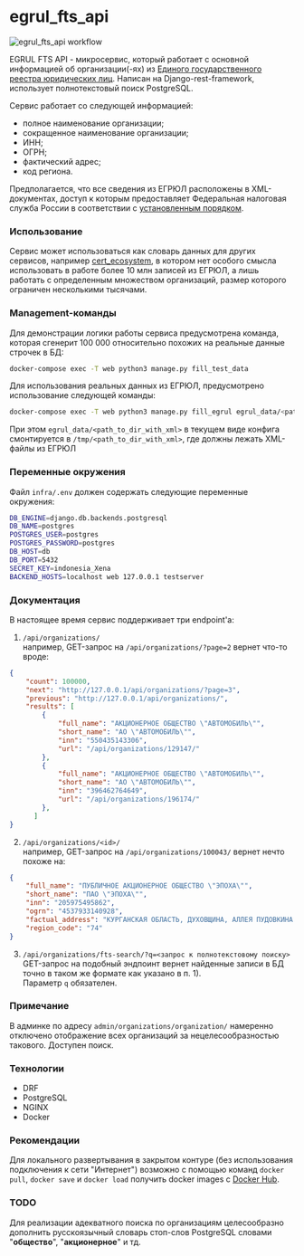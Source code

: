 # egrul_fts_api

![egrul_fts_api workflow](https://github.com/PrudyvusP/egrul_fts_api/actions/workflows/main.yml/badge.svg)


EGRUL FTS API - микросервис, который работает с основной информацией об организации(-ях)
из [Единого государственного реестра юридических лиц](https://ru.wikipedia.org/wiki/%D0%95%D0%B4%D0%B8%D0%BD%D1%8B%D0%B9_%D0%B3%D0%BE%D1%81%D1%83%D0%B4%D0%B0%D1%80%D1%81%D1%82%D0%B2%D0%B5%D0%BD%D0%BD%D1%8B%D0%B9_%D1%80%D0%B5%D0%B5%D1%81%D1%82%D1%80_%D1%8E%D1%80%D0%B8%D0%B4%D0%B8%D1%87%D0%B5%D1%81%D0%BA%D0%B8%D1%85_%D0%BB%D0%B8%D1%86).
Написан на Django-rest-framework, использует полнотекстовый поиск PostgreSQL.

Сервис работает со следующей информацией:
- полное наименование организации;
- сокращенное наименование организации;
- ИНН;
- ОГРН;
- фактический адрес;
- код региона.

Предполагается, что все сведения из ЕГРЮЛ расположены в XML-документах, доступ к которым
предоставляет Федеральная налоговая служба России в соответствии с
[установленным порядком](https://www.nalog.gov.ru/rn77/service/egrip2/access_order/).

### Использование
Сервис может использоваться как словарь данных для других сервисов, например [cert_ecosystem](https://github.com/PrudyvusP/cert_ecosystem),
в котором нет особого смысла использовать в работе более 10 млн записей из ЕГРЮЛ, а лишь работать
с определенным множеством организаций, размер которого ограничен несколькими тысячами.


### Management-команды

Для демонстрации логики работы сервиса предусмотрена команда, которая сгенерит 100 000 
относительно похожих на реальные данные строчек в БД:
```bash
docker-compose exec -T web python3 manage.py fill_test_data
```

Для использования реальных данных из ЕГРЮЛ, предусмотрено использование следующей команды:
```bash
docker-compose exec -T web python3 manage.py fill_egrul egrul_data/<path_to_dir_with_xml>
```
При этом ```egrul_data/<path_to_dir_with_xml>``` в текущем виде конфига
смонтируется в ```/tmp/<path_to_dir_with_xml>```, где должны лежать XML-файлы из ЕГРЮЛ


### Переменные окружения
Файл ```infra/.env``` должен содержать следующие переменные окружения:
```bash
DB_ENGINE=django.db.backends.postgresql
DB_NAME=postgres
POSTGRES_USER=postgres
POSTGRES_PASSWORD=postgres
DB_HOST=db
DB_PORT=5432
SECRET_KEY=indonesia_Xena
BACKEND_HOSTS=localhost web 127.0.0.1 testserver
```

### Документация 
В настоящее время сервис поддерживает три endpoint'а: 

1) ```/api/organizations/```  
например, GET-запрос на ```/api/organizations/?page=2``` вернет что-то вроде:
```json
{
    "count": 100000,
    "next": "http://127.0.0.1/api/organizations/?page=3",
    "previous": "http://127.0.0.1/api/organizations/",
    "results": [
        {
            "full_name": "АКЦИОНЕРНОЕ ОБЩЕСТВО \"АВТОМОБИЛЬ\"",
            "short_name": "АО \"АВТОМОБИЛЬ\"",
            "inn": "550435143306",
            "url": "/api/organizations/129147/"
        },
        {
            "full_name": "АКЦИОНЕРНОЕ ОБЩЕСТВО \"АВТОМОБИЛЬ\"",
            "short_name": "АО \"АВТОМОБИЛЬ\"",
            "inn": "396462764649",
            "url": "/api/organizations/196174/"
        },
      ]
}
```

2) ```/api/organizations/<id>/```  
например, GET-запрос на ```/api/organizations/100043/``` вернет нечто похоже на:
```json
{
    "full_name": "ПУБЛИЧНОЕ АКЦИОНЕРНОЕ ОБЩЕСТВО \"ЭПОХА\"",
    "short_name": "ПАО \"ЭПОХА\"",
    "inn": "205975495862",
    "ogrn": "4537933140928",
    "factual_address": "КУРГАНСКАЯ ОБЛАСТЬ, ДУХОВЩИНА, АЛЛЕЯ ПУДОВКИНА 441, 950378",
    "region_code": "74"
}
```

3) ```/api/organizations/fts-search/?q=<запрос к полнотекстовому поиску>```  
GET-запрос на подобный эндпоинт вернет найденные записи в БД точно в таком же формате 
как указано в п. 1).  
Параметр ```q``` обязателен.

### Примечание

В админке по адресу ```admin/organizations/organization/``` намеренно отключено отображение 
всех организаций за нецелесообразностью такового. Доступен поиск.

### Технологии

 - DRF
 - PostgreSQL
 - NGINX
 - Docker


### Рекомендации
Для локального развертывания в закрытом контуре (без использования подключения к сети "Интернет")
возможно с помощью команд ```docker pull```, ```docker save``` и ```docker load```
получить docker images с [Docker Hub](https://hub.docker.com/).

### TODO
Для реализации адекватного поиска по организациям целесообразно дополнить
русскоязычный словарь стоп-слов PostgreSQL словами "**общество**", "**акционерное**" и тд.